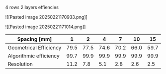
4 rows 2 layers effiencies

![[Pasted image 20250221170933.png]]


![[Pasted image 20250221171014.png]]

| Spacing [mm]           | 1    | 2    | 4    | 7    | 10   | 15   |
| ---------------------- | ---- | ---- | ---- | ---- | ---- | ---- |
| Geometrical Efficiency | 79.5 | 77.5 | 74.6 | 70.2 | 66.0 | 59.7 |
| Algorithmic efficiency | 99.7 | 99.9 | 99.9 | 99.9 | 99.9 | 99.9 |
| Resolution             | 11.2 | 7.8  | 5.1  | 2.8  | 2.6  | 2.5  |
